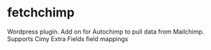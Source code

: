 fetchchimp
==========

Wordpress plugin. Add on for Autochimp to pull data from Mailchimp. Supports Cimy Extra Fields field mappings
